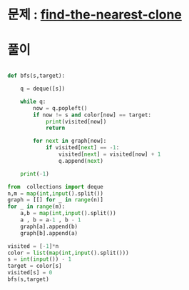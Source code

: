# 문제 : [find-the-nearest-clone](https://www.hackerrank.com/challenges/find-the-nearest-clone/problem?h_l=interview&isFullScreen=false&playlist_slugs%5B%5D=interview-preparation-kit&playlist_slugs%5B%5D=graphs)

# 풀이
```python

def bfs(s,target):

    q = deque([s])

    while q:
        now = q.popleft()
        if now != s and color[now] == target:
            print(visited[now])
            return

        for next in graph[now]:
            if visited[next] == -1:
                visited[next] = visited[now] + 1
                q.append(next)

    print(-1)

from  collections import deque
n,m = map(int,input().split())
graph = [[] for _ in range(n)]
for _ in range(m):
    a,b = map(int,input().split())
    a , b = a-1 , b - 1
    graph[a].append(b)
    graph[b].append(a)

visited = [-1]*n
color = list(map(int,input().split()))
s = int(input()) - 1
target = color[s]
visited[s] = 0
bfs(s,target)

```
